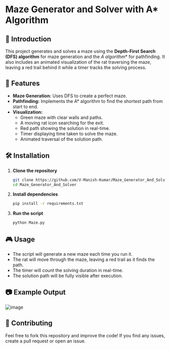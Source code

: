 # Maze Generator and Solver with A* Algorithm

## 🚀 Introduction
This project generates and solves a maze using the **Depth-First Search (DFS) algorithm** for maze generation and the **A* algorithm** for pathfinding. It also includes an animated visualization of the rat traversing the maze, leaving a red trail behind it while a timer tracks the solving process.

## 📌 Features
- **Maze Generation:** Uses DFS to create a perfect maze.
- **Pathfinding:** Implements the A* algorithm to find the shortest path from start to end.
- **Visualization:**
  - Green maze with clear walls and paths.
  - A moving rat icon searching for the exit.
  - Red path showing the solution in real-time.
  - Timer displaying time taken to solve the maze.
  - Animated traversal of the solution path.

## 🛠️ Installation
1. **Clone the repository**
   ```sh
   git clone https://github.com/V-Manish-Kumar/Maze_Generator_And_Solver.git
   cd Maze_Generator_And_Solver
   ```
2. **Install dependencies**
   ```sh
   pip install -r requirements.txt
   ```
3. **Run the script**
   ```sh
   python Maze.py
   ```

## 🎮 Usage
- The script will generate a new maze each time you run it.
- The rat will move through the maze, leaving a red trail as it finds the path.
- The timer will count the solving duration in real-time.
- The solution path will be fully visible after execution.

## 📷 Example Output
![image](https://github.com/user-attachments/assets/04208c88-16eb-4ff2-86e8-44e21c4c29bb)


## 🤝 Contributing
Feel free to fork this repository and improve the code! If you find any issues, create a pull request or open an issue.

